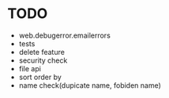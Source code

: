 # TODO #

* web.debugerror.emailerrors
* tests
* delete feature
* security check
* file api
* sort order by
* name check(dupicate name, fobiden name)
